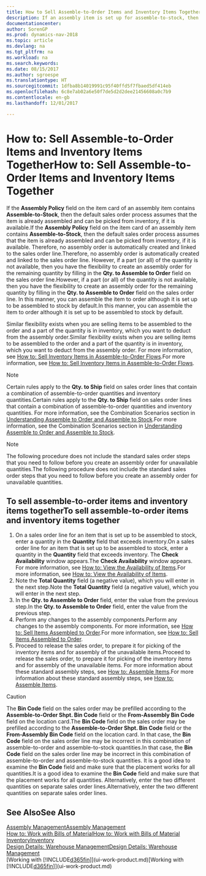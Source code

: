 ```yaml
---
title: How to Sell Assemble-to-Order Items and Inventory Items Together
description: If an assembly item is set up for assemble-to-stock, then the default sales order process assumes that the item is already assembled and can be picked from inventory, if it is available. But if a part (or all) of the quantity is not available, then you have the flexibility to create an assembly order for the remaining quantity on the fly.
documentationcenter: 
author: SorenGP
ms.prod: dynamics-nav-2018
ms.topic: article
ms.devlang: na
ms.tgt_pltfrm: na
ms.workload: na
ms.search.keywords: 
ms.date: 08/15/2017
ms.author: sgroespe
ms.translationtype: HT
ms.sourcegitcommit: 1dfba8b14019991c95f40ffd5f7fbaed5df414eb
ms.openlocfilehash: 6c8e7ab02a6e50f7de5d2d2dee21456608a0c7b9
ms.contentlocale: en-gb
ms.lasthandoff: 12/01/2017

---
```

# <a name="how-to-sell-assemble-to-order-items-and-inventory-items-together"></a><span data-ttu-id="7dcb2-104">How to: Sell Assemble-to-Order Items and Inventory Items Together</span><span class="sxs-lookup"><span data-stu-id="7dcb2-104">How to: Sell Assemble-to-Order Items and Inventory Items Together</span></span>
<span data-ttu-id="7dcb2-105">If the **Assembly Policy** field on the item card of an assembly item contains **Assemble-to-Stock**, then the default sales order process assumes that the item is already assembled and can be picked from inventory, if it is available.</span><span class="sxs-lookup"><span data-stu-id="7dcb2-105">If the **Assembly Policy** field on the item card of an assembly item contains **Assemble-to-Stock**, then the default sales order process assumes that the item is already assembled and can be picked from inventory, if it is available.</span></span> <span data-ttu-id="7dcb2-106">Therefore, no assembly order is automatically created and linked to the sales order line.</span><span class="sxs-lookup"><span data-stu-id="7dcb2-106">Therefore, no assembly order is automatically created and linked to the sales order line.</span></span> <span data-ttu-id="7dcb2-107">However, if a part (or all) of the quantity is not available, then you have the flexibility to create an assembly order for the remaining quantity by filling in the **Qty. to Assemble to Order** field on the sales order line.</span><span class="sxs-lookup"><span data-stu-id="7dcb2-107">However, if a part (or all) of the quantity is not available, then you have the flexibility to create an assembly order for the remaining quantity by filling in the **Qty. to Assemble to Order** field on the sales order line.</span></span> <span data-ttu-id="7dcb2-108">In this manner, you can assemble the item to order although it is set up to be assembled to stock by default.</span><span class="sxs-lookup"><span data-stu-id="7dcb2-108">In this manner, you can assemble the item to order although it is set up to be assembled to stock by default.</span></span>  

<span data-ttu-id="7dcb2-109">Similar flexibility exists when you are selling items to be assembled to the order and a part of the quantity is in inventory, which you want to deduct from the assembly order.</span><span class="sxs-lookup"><span data-stu-id="7dcb2-109">Similar flexibility exists when you are selling items to be assembled to the order and a part of the quantity is in inventory, which you want to deduct from the assembly order.</span></span> <span data-ttu-id="7dcb2-110">For more information, see [How to: Sell Inventory Items in Assemble-to-Order Flows](assembly-how-to-sell-inventory-items-in-assemble-to-order-flows.md).</span><span class="sxs-lookup"><span data-stu-id="7dcb2-110">For more information, see [How to: Sell Inventory Items in Assemble-to-Order Flows](assembly-how-to-sell-inventory-items-in-assemble-to-order-flows.md).</span></span>  

> [!NOTE]  
>  <span data-ttu-id="7dcb2-111">Certain rules apply to the **Qty. to Ship** field on sales order lines that contain a combination of assemble-to-order quantities and inventory quantities.</span><span class="sxs-lookup"><span data-stu-id="7dcb2-111">Certain rules apply to the **Qty. to Ship** field on sales order lines that contain a combination of assemble-to-order quantities and inventory quantities.</span></span> <span data-ttu-id="7dcb2-112">For more information, see the Combination Scenarios section in [Understanding Assemble to Order and Assemble to Stock](assembly-assemble-to-order-or-assemble-to-stock.md).</span><span class="sxs-lookup"><span data-stu-id="7dcb2-112">For more information, see the Combination Scenarios section in [Understanding Assemble to Order and Assemble to Stock](assembly-assemble-to-order-or-assemble-to-stock.md).</span></span>  

> [!NOTE]  
>  <span data-ttu-id="7dcb2-113">The following procedure does not include the standard sales order steps that you need to follow before you create an assembly order for unavailable quantities.</span><span class="sxs-lookup"><span data-stu-id="7dcb2-113">The following procedure does not include the standard sales order steps that you need to follow before you create an assembly order for unavailable quantities.</span></span>

## <a name="to-sell-assemble-to-order-items-and-inventory-items-together"></a><span data-ttu-id="7dcb2-114">To sell assemble-to-order items and inventory items together</span><span class="sxs-lookup"><span data-stu-id="7dcb2-114">To sell assemble-to-order items and inventory items together</span></span>  
1.  <span data-ttu-id="7dcb2-115">On a sales order line for an item that is set up to be assembled to stock, enter a quantity in the **Quantity** field that exceeds inventory.</span><span class="sxs-lookup"><span data-stu-id="7dcb2-115">On a sales order line for an item that is set up to be assembled to stock, enter a quantity in the **Quantity** field that exceeds inventory.</span></span> <span data-ttu-id="7dcb2-116">The **Check Availability** window appears.</span><span class="sxs-lookup"><span data-stu-id="7dcb2-116">The **Check Availability** window appears.</span></span> <span data-ttu-id="7dcb2-117">For more information, see [How to: View the Availability of Items](inventory-how-availability-overview.md).</span><span class="sxs-lookup"><span data-stu-id="7dcb2-117">For more information, see [How to: View the Availability of Items](inventory-how-availability-overview.md).</span></span> 
2.  <span data-ttu-id="7dcb2-118">Note the **Total Quantity** field (a negative value), which you will enter in the next step.</span><span class="sxs-lookup"><span data-stu-id="7dcb2-118">Note the **Total Quantity** field (a negative value), which you will enter in the next step.</span></span>  
3.  <span data-ttu-id="7dcb2-119">In the **Qty. to Assemble to Order** field, enter the value from the previous step.</span><span class="sxs-lookup"><span data-stu-id="7dcb2-119">In the **Qty. to Assemble to Order** field, enter the value from the previous step.</span></span>  
4.  <span data-ttu-id="7dcb2-120">Perform any changes to the assembly components.</span><span class="sxs-lookup"><span data-stu-id="7dcb2-120">Perform any changes to the assembly components.</span></span> <span data-ttu-id="7dcb2-121">For more information, see [How to: Sell Items Assembled to Order](assembly-how-to-sell-items-assembled-to-order.md).</span><span class="sxs-lookup"><span data-stu-id="7dcb2-121">For more information, see [How to: Sell Items Assembled to Order](assembly-how-to-sell-items-assembled-to-order.md).</span></span>  
5.  <span data-ttu-id="7dcb2-122">Proceed to release the sales order, to prepare it for picking of the inventory items and for assembly of the unavailable items.</span><span class="sxs-lookup"><span data-stu-id="7dcb2-122">Proceed to release the sales order, to prepare it for picking of the inventory items and for assembly of the unavailable items.</span></span> <span data-ttu-id="7dcb2-123">For more information about these standard assembly steps, see [How to: Assemble Items](assembly-how-to-assemble-items.md).</span><span class="sxs-lookup"><span data-stu-id="7dcb2-123">For more information about these standard assembly steps, see [How to: Assemble Items](assembly-how-to-assemble-items.md).</span></span>  

> [!CAUTION]  
>  <span data-ttu-id="7dcb2-124">The **Bin Code** field on the sales order may be prefilled according to the **Assemble-to-Order Shpt. Bin Code** field or the **From-Assembly Bin Code** field on the location card.</span><span class="sxs-lookup"><span data-stu-id="7dcb2-124">The **Bin Code** field on the sales order may be prefilled according to the **Assemble-to-Order Shpt. Bin Code** field or the **From-Assembly Bin Code** field on the location card.</span></span> <span data-ttu-id="7dcb2-125">In that case, the **Bin Code** field on the sales order line may be incorrect in this combination of assemble-to-order and assemble-to-stock quantities.</span><span class="sxs-lookup"><span data-stu-id="7dcb2-125">In that case, the **Bin Code** field on the sales order line may be incorrect in this combination of assemble-to-order and assemble-to-stock quantities.</span></span> <span data-ttu-id="7dcb2-126">It is a good idea to examine the **Bin Code** field and make sure that the placement works for all quantities.</span><span class="sxs-lookup"><span data-stu-id="7dcb2-126">It is a good idea to examine the **Bin Code** field and make sure that the placement works for all quantities.</span></span> <span data-ttu-id="7dcb2-127">Alternatively, enter the two different quantities on separate sales order lines.</span><span class="sxs-lookup"><span data-stu-id="7dcb2-127">Alternatively, enter the two different quantities on separate sales order lines.</span></span>  

## <a name="see-also"></a><span data-ttu-id="7dcb2-128">See Also</span><span class="sxs-lookup"><span data-stu-id="7dcb2-128">See Also</span></span>  
[<span data-ttu-id="7dcb2-129">Assembly Management</span><span class="sxs-lookup"><span data-stu-id="7dcb2-129">Assembly Management</span></span>](assembly-assemble-items.md)  
[<span data-ttu-id="7dcb2-130">How to: Work with Bills of Material</span><span class="sxs-lookup"><span data-stu-id="7dcb2-130">How to: Work with Bills of Material</span></span>](inventory-how-work-BOMs.md)  
[<span data-ttu-id="7dcb2-131">Inventory</span><span class="sxs-lookup"><span data-stu-id="7dcb2-131">Inventory</span></span>](inventory-manage-inventory.md)  
[<span data-ttu-id="7dcb2-132">Design Details: Warehouse Management</span><span class="sxs-lookup"><span data-stu-id="7dcb2-132">Design Details: Warehouse Management</span></span>](design-details-warehouse-management.md)  
<span data-ttu-id="7dcb2-133">[Working with [!INCLUDE[d365fin](includes/d365fin_md.md)]](ui-work-product.md)</span><span class="sxs-lookup"><span data-stu-id="7dcb2-133">[Working with [!INCLUDE[d365fin](includes/d365fin_md.md)]](ui-work-product.md)</span></span>

